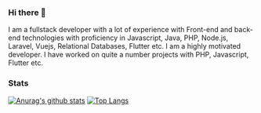### Hi there 👋
I am a fullstack developer with a lot of experience with Front-end and back-end technologies with proficiency in Javascript, Java, PHP, Node.js, Laravel, Vuejs, Relational Databases, Flutter etc. I am a highly motivated developer. I have worked on quite a number projects with PHP, Javascript, Flutter etc.

<!--
**babalolajnr/babalolajnr** is a ✨ _special_ ✨ repository because its `README.md` (this file) appears on your GitHub profile.

Here are some ideas to get you started:

- 🔭 I’m currently working on Khayrah Ventures (A businness Management App) developed with Laravel and Vuejs
- 👯 I’m looking to collaborate on any ambitious project
- 💬 Ask me about PHP, Laravel, Javascript
- 📫 How to reach me: babalolajnr@gmail.com
- 😄 Pronouns: He/Him
- ⚡ Fun fact: I love learning new things
-->
### Stats
[![Anurag's github stats](https://github-readme-stats.vercel.app/api?username=babalolajnr&count_private=true&show_icons=true&theme=radical)](https://github.com/anuraghazra/github-readme-stats)  [![Top Langs](https://github-readme-stats.vercel.app/api/top-langs/?username=babalolajnr&layout=compact&count_private=true&show_icons=true&theme=radical)](https://github.com/anuraghazra/github-readme-stats)
